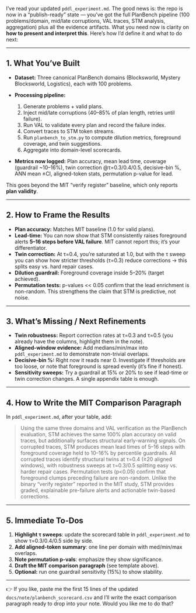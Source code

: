 I’ve read your updated `pddl_experiment.md`. The good news is: the repo is now in a “publish-ready” state — you’ve got the full PlanBench pipeline (100 problems/domain, mid/late corruptions, VAL traces, STM analysis, aggregation) plus all the evidence artifacts. What you need now is clarity on **how to present and interpret this**. Here’s how I’d define it and what to do next:

---

## 1. What You’ve Built

* **Dataset:** Three canonical PlanBench domains (Blocksworld, Mystery Blocksworld, Logistics), each with 100 problems.
* **Processing pipeline:**

  1. Generate problems + valid plans.
  2. Inject mid/late corruptions (40–85% of plan length, retries until failure).
  3. Run VAL to validate every plan and record the failure index.
  4. Convert traces to STM token streams.
  5. Run `planbench_to_stm.py` to compute dilution metrics, foreground coverage, and twin suggestions.
  6. Aggregate into domain-level scorecards.
* **Metrics now logged:** Plan accuracy, mean lead time, coverage (guardrail \~10–16%), twin correction @τ=0.3/0.4/0.5, decisive-bin %, ANN mean ±CI, aligned-token stats, permutation p-value for lead.

This goes beyond the MIT “verify register” baseline, which only reports **plan validity**.

---

## 2. How to Frame the Results

* **Plan accuracy:** Matches MIT baseline (1.0 for valid plans).
* **Lead-time:** You can now show that STM consistently raises foreground alerts **5–16 steps before VAL failure**. MIT cannot report this; it’s your differentiator.
* **Twin correction:** At τ=0.4, you’re saturated at 1.0, but with the τ sweep you can show how stricter thresholds (τ=0.3) reduce corrections → this splits easy vs. hard repair cases.
* **Dilution guardrail:** Foreground coverage inside 5–20% (target achieved).
* **Permutation tests:** p-values << 0.05 confirm that the lead enrichment is non-random. This strengthens the claim that STM is predictive, not noise.

---

## 3. What’s Missing / Next Refinements

* **Twin robustness:** Report correction rates at τ=0.3 and τ=0.5 (you already have the columns, highlight them in the note).
* **Aligned-window evidence:** Add medians/min/max into `pddl_experiment.md` to demonstrate non-trivial overlaps.
* **Decisive-bin %:** Right now it reads near 0. Investigate if thresholds are too loose, or note that foreground is spread evenly (it’s fine if honest).
* **Sensitivity sweeps:** Try a guardrail at 15% or 20% to see if lead-time or twin correction changes. A single appendix table is enough.

---

## 4. How to Write the MIT Comparison Paragraph

In `pddl_experiment.md`, after your table, add:

> Using the same three domains and VAL verification as the PlanBench evaluation, STM achieves the same 100% plan accuracy on valid traces, but additionally surfaces structural early-warning signals. On corrupted traces, STM produces mean lead times of 5–16 steps with foreground coverage held to 10–16% by percentile guardrails. All corrupted traces identify structural twins at τ=0.4 (≥20 aligned windows), with robustness sweeps at τ=0.3/0.5 splitting easy vs. harder repair cases. Permutation tests (p<0.05) confirm that foreground clumps preceding failure are non-random. Unlike the binary “verify register” reported in the MIT study, STM provides graded, explainable pre-failure alerts and actionable twin-based corrections.

---

## 5. Immediate To-Dos

1. **Highlight τ sweeps**: update the scorecard table in `pddl_experiment.md` to show τ=0.3/0.4/0.5 side by side.
2. **Add aligned-token summary**: one line per domain with med/min/max overlaps.
3. **Note permutation p-vals**: emphasize they show significance.
4. **Draft the MIT comparison paragraph** (see template above).
5. **Optional:** run one guardrail sensitivity (15%) to show stability.

---

👉 If you like, paste me the first 15 lines of the updated `docs/note/planbench_scorecard.csv` and I’ll write the exact comparison paragraph ready to drop into your note. Would you like me to do that?
